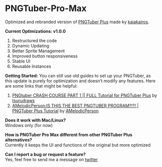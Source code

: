 # PNGTuber-Pro-Max
Optimized and rebranded version of [PNGTuber Plus](https://github.com/kaiakairos/PNGTuber-Plus) made ky [kaiakairos](https://github.com/kaiakairos).

**Current Optimizations: v1.0.0**
1. Restructured the code
2. Dynamic Updating
3. Better Sprite Management
4. Improved button responsiveness
5. Stable UI
6. Reusable Instances

**Getting Started:**
You can still use old guides to set up your PNGTuber, as this update is purely for optimization and doesn’t modify any features. Here are some links that might be helpful:  
1. [PNGtuber CRASH COURSE PART 1 || FULL Tutorial for PNGTuber Plus](https://youtu.be/-YNrx8Ws0Zo?si=6dJvRRSO2Jkje1xJ) by [tsurudraws](https://www.youtube.com/@tsurudraws)  
2. [AMelodicPerson:IS THIS THE BEST PNGTUBER PROGRAM?!?! | PNGTuber Plus Tutorial](https://youtu.be/FRhhuvmtebg?si=nszM1DzT64F_AYIy) by [AMelodicPerson](https://www.youtube.com/@AMelodicPerson)  
   
**Does it work with Mac/Linux?**    
Windows only (for now)  
  
**How is PNGTuber Pro Max different from other PNGTuber Plus alternatives?**    
Currently it keeps the UI and functions of the original but more optimized 
  
**Can I report a bug or request a feature?**    
Yes, feel free to send me a message on [twitter](https://x.com/vizardo_)  

